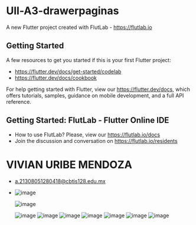 # Ull-A3-drawerpaginas

A new Flutter project created with FlutLab - https://flutlab.io

## Getting Started

A few resources to get you started if this is your first Flutter project:

- https://flutter.dev/docs/get-started/codelab
- https://flutter.dev/docs/cookbook

For help getting started with Flutter, view our
https://flutter.dev/docs, which offers tutorials,
samples, guidance on mobile development, and a full API reference.

## Getting Started: FlutLab - Flutter Online IDE

- How to use FlutLab? Please, view our https://flutlab.io/docs
- Join the discussion and conversation on https://flutlab.io/residents

# VIVIAN URIBE MENDOZA
- a.21308051280418@cbtis128.edu.mx
- ![image](https://github.com/UribeV128/Ull-A3-drawerpaginas/assets/143779478/518f76e1-3bb9-468c-8eba-afa5199cd7b3)

  ![image](https://github.com/UribeV128/Ull-A3-drawerpaginas/assets/143779478/20c4c4e8-a363-43bb-b711-e1f2072946f2)

  ![image](https://github.com/UribeV128/Ull-A3-drawerpaginas/assets/143779478/dd6fd068-65d4-47df-8bdb-8f80309ae7f7)
  ![image](https://github.com/UribeV128/Ull-A3-drawerpaginas/assets/143779478/a68d3a46-0540-4033-aac8-37363dec0b45)
  ![image](https://github.com/UribeV128/Ull-A3-drawerpaginas/assets/143779478/74218127-fd18-4294-927d-5b24c127ebb9)
  ![image](https://github.com/UribeV128/Ull-A3-drawerpaginas/assets/143779478/07e2a598-e580-439f-a492-a9a5c79762b1)
  ![image](https://github.com/UribeV128/Ull-A3-drawerpaginas/assets/143779478/672a5bc8-6944-4709-b50d-00e7ef704b37)
![image](https://github.com/UribeV128/Ull-A3-drawerpaginas/assets/143779478/96b97475-b412-4d1e-a488-a9024406da37)
![image](https://github.com/UribeV128/Ull-A3-drawerpaginas/assets/143779478/d396b673-4fcc-40a1-b642-41844be7a4b7)








